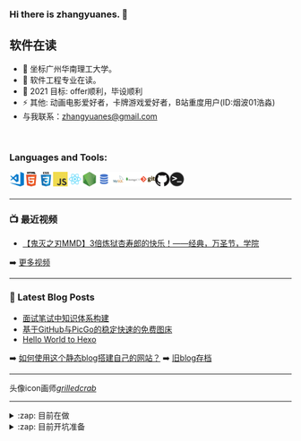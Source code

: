 ### Hi there is zhangyuanes.  👋

## 软件在读

- 🔭 坐标广州华南理工大学。
- 🌱 软件工程专业在读。
- 🥅 2021 目标: offer顺利，毕设顺利
- ⚡ 其他: 动画电影爱好者，卡牌游戏爱好者，B站重度用户(ID:烟波01浩淼)
- 与我联系：zhangyuanes@gmail.com

<br />

### Languages and Tools:

<img align="left" border-left="15px" alt="Visual Studio Code" width="26px" src="https://raw.githubusercontent.com/github/explore/80688e429a7d4ef2fca1e82350fe8e3517d3494d/topics/visual-studio-code/visual-studio-code.png" />
<img align="left" border-left="15px" alt="HTML5" width="26px" src="https://raw.githubusercontent.com/github/explore/80688e429a7d4ef2fca1e82350fe8e3517d3494d/topics/html/html.png" />
<img align="left" border-left="15px" alt="CSS3" width="26px" src="https://raw.githubusercontent.com/github/explore/80688e429a7d4ef2fca1e82350fe8e3517d3494d/topics/css/css.png" />
<img align="left" border-left="15px" alt="JavaScript" width="26px" src="https://raw.githubusercontent.com/github/explore/80688e429a7d4ef2fca1e82350fe8e3517d3494d/topics/javascript/javascript.png" />
<img align="left" border-left="15px" alt="React" width="26px" src="https://raw.githubusercontent.com/github/explore/80688e429a7d4ef2fca1e82350fe8e3517d3494d/topics/react/react.png" />
<img align="left" border-left="15px" alt="Node.js" width="26px" src="https://raw.githubusercontent.com/github/explore/80688e429a7d4ef2fca1e82350fe8e3517d3494d/topics/nodejs/nodejs.png" />
<img align="left" border-left="15px" alt="SQL" width="26px" src="https://raw.githubusercontent.com/github/explore/80688e429a7d4ef2fca1e82350fe8e3517d3494d/topics/sql/sql.png" />
<img align="left" border-left="15px" alt="MySQL" width="26px" src="https://raw.githubusercontent.com/github/explore/80688e429a7d4ef2fca1e82350fe8e3517d3494d/topics/mysql/mysql.png" />
<img align="left" border-left="15px" alt="MongoDB" width="26px" src="https://raw.githubusercontent.com/github/explore/80688e429a7d4ef2fca1e82350fe8e3517d3494d/topics/mongodb/mongodb.png" />
<img align="left" border-left="15px" alt="Git" width="26px" src="https://raw.githubusercontent.com/github/explore/80688e429a7d4ef2fca1e82350fe8e3517d3494d/topics/git/git.png" />
<img align="left" border-left="15px" alt="GitHub" width="26px" src="https://raw.githubusercontent.com/github/explore/78df643247d429f6cc873026c0622819ad797942/topics/github/github.png" />
<img align="left" border-left="15px" alt="Terminal" width="26px" src="https://raw.githubusercontent.com/github/explore/80688e429a7d4ef2fca1e82350fe8e3517d3494d/topics/terminal/terminal.png" />

<br />
<br />

---

### 📺 最近视频

<!-- YOUTUBE:START -->
- [【鬼灭之刃MMD】3倍炼狱杏寿郎的快乐！——经典，万圣节，学院](https://www.bilibili.com/video/BV1U64y1F7Lt)
<!-- YOUTUBE:END -->

➡️ [更多视频](https://space.bilibili.com/11475726)

---

### 📕 Latest Blog Posts

<!-- BLOG-POST-LIST:START -->
- [面试笔试中知识体系构建](https://zhangyuanes.github.io/2021/01/19/kai-keng/coding-interview/)
- [基于GitHub与PicGo的稳定快速的免费图床](https://zhangyuanes.github.io/2021/01/19/ji-lu/bo-ke-da-jian/tu-chuang-da-jian/)
- [Hello World to Hexo](https://zhangyuanes.github.io/2020/09/11/hello-world/)
<!-- BLOG-POST-LIST:END -->

➡️ [如何使用这个静态blog搭建自己的网站？](https://github.com/zhangyuanes/blinkTheme)
➡️ [旧blog存档](https://yanbo01haomiao.github.io)

---

头像icon画师[_grilledcrab_](https://twitter.com/_grilledcrab_)

---

<details>
  <summary>:zap: 目前在做</summary>
  
<!--START_SECTION:activity-->
1. 学习重构代码技巧
2. 刷提准备面试
3. 知识体系搭建
<!--END_SECTION:activity-->

</details>

<details>
  <summary>:zap: 目前开坑准备</summary>
  
<!--START_SECTION:activity-->
1. 阅读优质代码，锻炼框架思维
2. 把顺手收藏、经常访问的内容做好归类和整理，定期存档
<!--END_SECTION:activity-->

</details>
